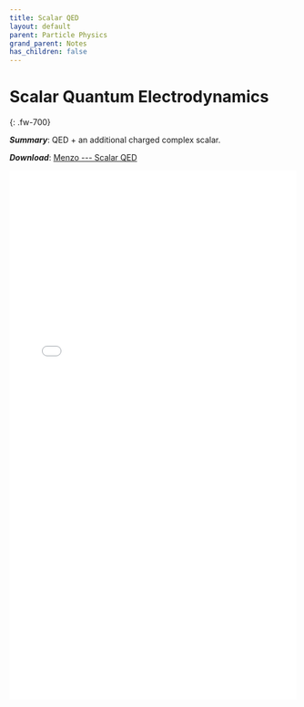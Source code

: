 ```yaml
---
title: Scalar QED
layout: default
parent: Particle Physics
grand_parent: Notes
has_children: false
---
```


# **Scalar Quantum Electrodynamics**
{: .fw-700}

<!---
***Title***: Scalar QED
/--->
***Summary***: QED + an additional charged complex scalar.

***Download***:  [Menzo --- Scalar QED]

<!--- This is how to embed a PDF into the page --->

<iframe
	align="center"
	src="../pdfs/Menzo_scalar_QED.pdf#toolbar=0"
	width="100%"
	height="928px"
	style="border:none"
  frameborder="0"
></iframe> 

[Menzo --- Scalar QED]: ../pdfs/Menzo_scalar_QED.pdf
